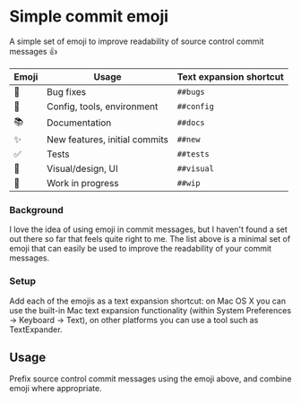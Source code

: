 # Simple commit emoji

A simple set of emoji to improve readability of source control commit messages :thumbsup:

| Emoji              | Usage                         | Text expansion shortcut |
| ------------------ | ----------------------------- | ----------------------- |
| :bug:              | Bug fixes                     | `##bugs`                |
| :wrench:           | Config, tools, environment    | `##config`              |
| :books:            | Documentation                 | `##docs`                |
| :sparkles:         | New features, initial commits | `##new`                 |
| :white_check_mark: | Tests                         | `##tests`               |
| :art:              | Visual/design, UI             | `##visual`              |
| :construction:     | Work in progress              | `##wip`                 |

### Background
I love the idea of using emoji in commit messages, but I haven't found a set out there so far that feels quite right to me. The list above is a minimal set of emoji that can easily be used to improve the readability of your commit messages.

### Setup
Add each of the emojis as a text expansion shortcut: on Mac OS X you can use the built-in Mac text expansion functionality (within System Preferences -> Keyboard -> Text), on other platforms you can use a tool such as TextExpander.

## Usage
Prefix source control commit messages using the emoji above, and combine emoji where appropriate.
